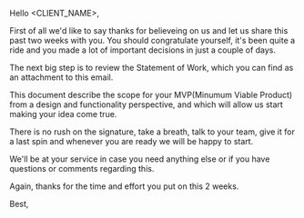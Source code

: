 Hello <CLIENT_NAME>,

First of all we'd like to say thanks for believeing on us and let us share this past two weeks with you. You should congratulate yourself, it's been quite a ride and you made a lot of important decisions in just a couple of days.

The next big step is to review the Statement of Work, which you can find as an attachment to this email.

This document describe the scope for your MVP(Minumum Viable Product) from a design and functionality perspective, and which will allow us start making your idea come true.

There is no rush on the signature, take a breath, talk to your team, give it for a last spin and whenever you are ready we will be happy to start.

We'll be at your service in case you need anything else or if you have questions or comments regarding this.

Again, thanks for the time and effort you put on this 2 weeks.

Best,